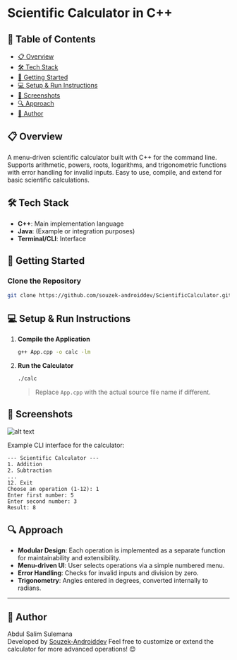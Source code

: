 # Scientific Calculator in C++

## 📑 Table of Contents
- [📋 Overview](#overview)
- [🛠 Tech Stack](#-tech-stack)
- [🚀 Getting Started](#-getting-started)
- [💻 Setup & Run Instructions](#-setup--run-instructions)
- [📸 Screenshots](#-screenshots)
- [🔍 Approach](#-approach)
- [👤 Author](#-author)

## 📋 Overview
A menu-driven scientific calculator built with C++ for the command line. Supports arithmetic, powers, roots, logarithms, and trigonometric functions with error handling for invalid inputs. Easy to use, compile, and extend for basic scientific calculations.

## 🛠 Tech Stack
- **C++**: Main implementation language
- **Java**: (Example or integration purposes)
- **Terminal/CLI**: Interface

## 🚀 Getting Started

### Clone the Repository
```sh
git clone https://github.com/souzek-androiddev/ScientificCalculator.git
```

## 💻 Setup & Run Instructions

1. **Compile the Application**
   ```sh
   g++ App.cpp -o calc -lm
   ```
2. **Run the Calculator**
   ```sh
   ./calc
   ```
   > Replace `App.cpp` with the actual source file name if different.

## 📸 Screenshots

![alt text](<https://github.com/Souzek-Androiddev/Scientific-Calculator-App/blob/main/Scientific-Calculator Screenshot 2025-09-07 020144.png">)

Example CLI interface for the calculator:

```
--- Scientific Calculator ---
1. Addition
2. Subtraction
...
12. Exit
Choose an operation (1-12): 1
Enter first number: 5
Enter second number: 3
Result: 8
```

## 🔍 Approach

- **Modular Design**: Each operation is implemented as a separate function for maintainability and extensibility.
- **Menu-driven UI**: User selects operations via a simple numbered menu.
- **Error Handling**: Checks for invalid inputs and division by zero.
- **Trigonometry**: Angles entered in degrees, converted internally to radians.

---

## 👤 Author

Abdul Salim Sulemana  
Developed by [Souzek-Androiddev](https://github.com/Souzek-Androiddev)
Feel free to customize or extend the calculator for more advanced operations! 😊
